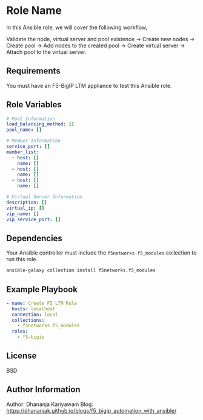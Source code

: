 Role Name
=========

In this Ansible role, we will cover the following workflow, 

Validate the node, virtual server and pool existence → Create new nodes →  Create pool   → Add nodes to the created pool → Create virtual server → Attach pool to the virtual server.  


Requirements
------------

You must have an F5-BigIP LTM appliance to test this Ansible role.

Role Variables
--------------

```yaml 
# Pool Information
load_balancing_method: []
pool_name: []

# Member Information
service_port: []
member_list:
  - host: []
    name: []
  - host: []
    name: []
  - host: []
    name: []

# Virtual Server Information
description: []
virtual_ip: []
vip_name: []
vip_service_port: []
``````
Dependencies
------------

Your Ansible controller must include the ```f5networks.f5_modules```  collection to run this role. 

```bash
ansible-galaxy collection install f5networks.f5_modules
```

Example Playbook
----------------

```yaml
- name: Create F5 LTM Rule
  hosts: localhost
  connection: local
  collections:
    - f5networks.f5_modules
  roles: 
    - f5-bigip
``` 
License
-------

BSD

Author Information
------------------
Author: Dhananja Kariyawam 
Blog: https://dhananjak.github.io/blogs/f5_bigip_automation_with_ansible/

